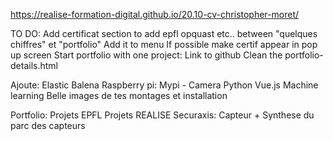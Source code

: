 https://realise-formation-digital.github.io/20.10-cv-christopher-moret/

TO DO: 
Add certificat section to add epfl opquast etc.. between "quelques chiffres" et "portfolio"
Add it to menu
If possible make certif appear in pop up screen 
Start portfolio with one project: 
    Link to github
    Clean the portfolio-details.html

Ajoute: 
Elastic 
Balena
Raspberry pi: Mypi - Camera
Python 
Vue.js 
Machine learning 
Belle images de tes montages et installation 

Portfolio: 
Projets EPFL 
Projets REALISE 
Securaxis: Capteur + Synthese du parc des capteurs 

